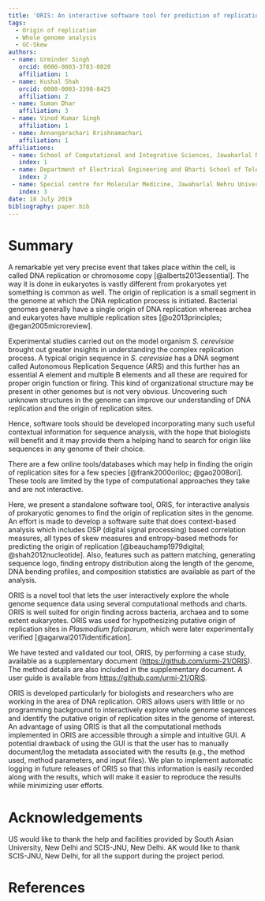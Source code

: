 ```yaml
---
title: 'ORIS: An interactive software tool for prediction of replication origin in prokaryotic genomes'
tags:
  - Origin of replication
  - Whole genome analysis
  - GC-Skew
authors:
 - name: Urminder Singh
   orcid: 0000-0003-3703-0820
   affiliation: 1
 - name: Kushal Shah
   orcid: 0000-0003-3398-8425
   affiliation: 2
 - name: Suman Dhar
   affiliation: 3
 - name: Vinod Kumar Singh
   affiliation: 1
 - name: Annangarachari Krishnamachari
   affiliation: 1
affiliations:
 - name: School of Computational and Integrative Sciences, Jawaharlal Nehru University, New Delhi, India
   index: 1
 - name: Department of Electrical Engineering and Bharti School of Telecommunication Technology and Management, IIT Delhi, India
   index: 2
 - name: Special centre for Molecular Medicine, Jawaharlal Nehru University, New Delhi, India
   index: 3
date: 18 July 2019
bibliography: paper.bib
---
```


# Summary

A remarkable yet very precise event that takes place within the cell, is called DNA replication or chromosome copy [@alberts2013essential].
The way it is done in eukaryotes is vastly different from prokaryotes yet something is common as well. The origin of replication is a small segment in the genome at which the DNA replication process is initiated. Bacterial genomes generally have a single origin of DNA replication whereas archea and eukaryotes have multiple replication sites [@o2013principles; @egan2005microreview].

Experimental studies carried out on the model organism *S. cerevisiae* brought out greater insights in understanding the complex replication process. A typical origin sequence in *S. cerevisiae* has a DNA segment called Autonomous Replication Sequence (ARS) and this further has an essential A element and multiple B elements and all these are required for proper origin function or firing. This kind of organizational structure may be present in other genomes but is not very obvious. Uncovering such unknown structures in the genome can improve our understanding of DNA replication and the origin of replication sites.

Hence, software tools should be developed incorporating many such useful contextual information for sequence analysis, with the hope that biologists will benefit and it may provide them a helping hand to search for origin like sequences in any genome of their choice. 

There are a few online tools/databases which may help in finding the origin of replication sites for a few species [@frank2000oriloc; @gao2008ori]. These tools are limited by the type of computational approaches they take and are not interactive.

Here, we present a standalone software tool, ORIS, for interactive analysis of prokaryotic genomes to find the origin of replication sites in the genome.
An effort is made to develop a software suite that does context-based analysis which includes DSP (digital signal processing) based correlation measures, all types of skew measures and entropy-based methods for predicting the origin of replication [@beauchamp1979digital; @shah2012nucleotide].
Also, features such as pattern matching, generating sequence logo, finding entropy distribution along the length of the genome, DNA bending profiles, and composition statistics are available as part of the analysis. 

ORIS is a novel tool that lets the user interactively explore the whole genome sequence data using several computational methods and charts. ORIS is well suited for origin finding across bacteria, archaea and to some extent eukaryotes. ORIS was used for hypothesizing putative origin of replication sites in *Plasmodium falciparum*, which were later experimentally verified [@agarwal2017identification].


We have tested and validated our tool, ORIS, by performing a case study, available as a supplementary document (https://github.com/urmi-21/ORIS). The method details are also included in the supplementary document. A user guide is available from https://github.com/urmi-21/ORIS.

ORIS is developed particularly for biologists and researchers who are working in the area of DNA replication. ORIS allows users with little or no programming background to interactively explore whole genome sequences and identify the putative origin of replication sites in the genome of interest. An advantage of using ORIS is that all the computational methods implemented in ORIS are accessible through a simple and intuitive GUI. A potential drawback of using the GUI is that the user has to manually document/log the metadata associated with the results (e.g., the method used, method parameters, and input files). We plan to implement automatic logging in future releases of ORIS so that this information is easily recorded along with the results, which will make it easier to reproduce the results while minimizing user efforts.


# Acknowledgements
US would like to thank the help and facilities provided by South Asian
University, New Delhi and SCIS-JNU, New Delhi. AK would like to thank SCIS-JNU, New Delhi,
for all the support during the project period.

# References
